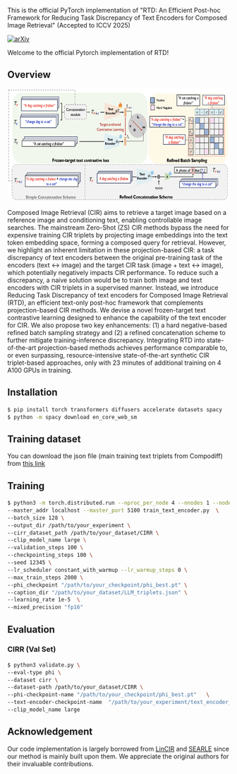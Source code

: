 This is the official PyTorch implementation of "RTD: An Efficient Post-hoc Framework for Reducing Task Discrepancy of Text Encoders for Composed Image Retrieval" (Accepted to ICCV 2025)


[![arXiv](https://img.shields.io/badge/arXiv%20papr-2406.09188-b31b1b.svg)](https://arxiv.org/abs/2406.09188)


Welcome to the official Pytorch implementation of RTD!
## Overview
<img src="figure_001.png" height="256">


Composed Image Retrieval (CIR) aims to retrieve a target image based on a reference image and conditioning text, enabling controllable image searches. The mainstream Zero-Shot (ZS) CIR methods bypass the need for expensive training CIR triplets by projecting image embeddings into the text token embedding space, forming a composed query for retrieval. However, we highlight an inherent limitation in these projection-based CIR: a task discrepancy of text encoders between the original pre-training task of the encoders (text ↔ image) and the target CIR task (image + text ↔ image), which potentially negatively impacts CIR performance.
To reduce such a discrepancy, a naive solution would be to train both image and text encoders with CIR triplets in a supervised manner. Instead, we introduce Reducing Task Discrepancy of text encoders for Composed Image Retrieval (RTD), an efficient text-only post-hoc framework that complements projection-based CIR methods. We devise a novel frozen-target text contrastive learning designed to enhance the capability of the text encoder for CIR. We also propose two key enhancements: (1) a hard negative-based refined batch sampling strategy and (2) a refined concatenation scheme to further mitigate training-inference discrepancy. 
Integrating RTD into state-of-the-art projection-based methods achieves performance comparable to, or even surpassing, resource-intensive state-of-the-art synthetic CIR triplet-based approaches, only with 23 minutes of additional training on 4 A100 GPUs in training.


## Installation
```bash
$ pip install torch transformers diffusers accelerate datasets spacy
$ python -m spacy download en_core_web_sm
```

## Training dataset 
You can download the json file (main training text triplets from Compodiff) from [this link](https://drive.google.com/drive/folders/1gLO8yUpR5RYKZ-ADtBZHKVjKk1hBXe_E?usp=sharing)


## Training
```bash
$ python3 -m torch.distributed.run --nproc_per_node 4 --nnodes 1 --node_rank 0 \
--master_addr localhost --master_port 5100 train_text_encoder.py  \
--batch_size 128 \
--output_dir /path/to/your_experiment \
--cirr_dataset_path /path/to/your_dataset/CIRR \
--clip_model_name large \
--validation_steps 100 \
--checkpointing_steps 100 \
--seed 12345 \
--lr_scheduler constant_with_warmup --lr_warmup_steps 0 \
--max_train_steps 2000 \
--phi_checkpoint "/path/to/your_checkpoint/phi_best.pt" \
--caption_dir "/path/to/your_dataset/LLM_triplets.json" \
--learning_rate 1e-5  \
--mixed_precision "fp16" 
```

## Evaluation
### CIRR (Val Set)
```bash
$ python3 validate.py \
--eval-type phi \
--dataset cirr \
--dataset-path /path/to/your_dataset/CIRR \
--phi-checkpoint-name "/path/to/your_checkpoint/phi_best.pt"   \
--text-encoder-checkpoint-name  "/path/to/your_experiment/text_encoder_best.pt"    \
--clip_model_name large
```





## Acknowledgement
Our code implementation is largely borrowed from [LinCIR](https://github.com/navervision/lincir/tree/master) and [SEARLE](https://github.com/miccunifi/SEARLE) since our method is mainly built upon them. We appreciate the original authors for their invaluable contributions.

